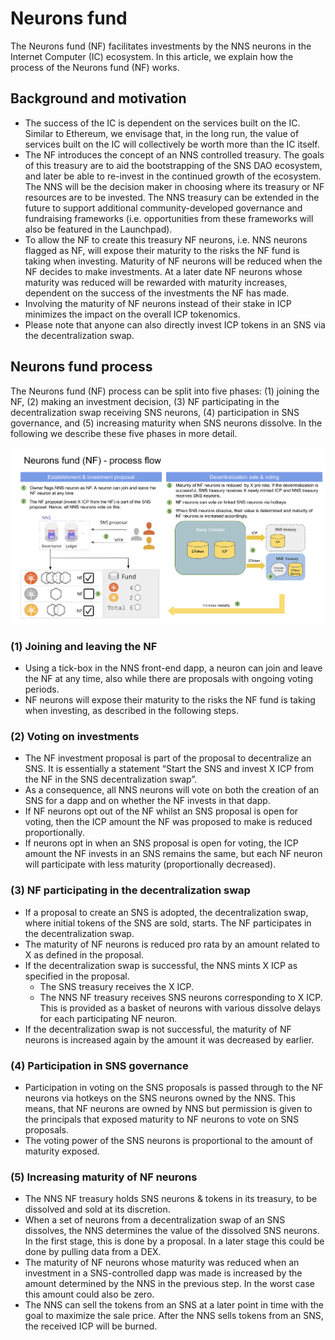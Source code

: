 # Neurons fund

The Neurons fund (NF) facilitates investments by the NNS neurons in the Internet Computer (IC) ecosystem. In this article, we explain how the process of the Neurons fund (NF) works.

## Background and motivation

* The success of the IC is dependent on the services built on the IC. Similar to Ethereum, we envisage that, in the long run, the value of services built on the IC will collectively be worth more than the IC itself.
* The NF introduces the concept of an NNS controlled treasury. The goals of this treasury are to aid the bootstrapping of the SNS DAO ecosystem, and later be able to re-invest in the continued growth of the ecosystem. The NNS will be the decision maker in choosing where its treasury or NF resources are to be invested. The NNS treasury can be extended in the future to support additional community-developed governance and fundraising frameworks (i.e. opportunities from these frameworks will also be featured in the Launchpad).
* To allow the NF to create this treasury NF neurons, i.e. NNS neurons flagged as NF, will expose their maturity to the risks the NF fund is taking when investing. Maturity of NF neurons will be reduced when the NF decides to make investments. At a later date NF neurons whose maturity was reduced will be rewarded with maturity increases, dependent on the success of the investments the NF has made.
* Involving the maturity of NF neurons instead of their stake in ICP minimizes the impact on the overall ICP tokenomics.
* Please note that anyone can also directly invest ICP tokens in an SNS via the decentralization swap.

## Neurons fund process

The Neurons fund (NF) process can be split into five phases: (1) joining the NF, (2) making an investment decision, (3) NF participating in the decentralization swap receiving SNS neurons, (4) participation in SNS governance, and (5) increasing maturity when SNS neurons dissolve. In the following we describe these five phases in more detail.

![](../_attachments/neurons_fund_flow.png)

### (1) Joining and leaving the NF

* Using a tick-box in the NNS front-end dapp, a neuron can join and leave the NF at any time, also while there are proposals with ongoing voting periods.
* NF neurons will expose their maturity to the risks the NF fund is taking when investing, as described in the following steps.

### (2) Voting on investments

* The NF investment proposal is part of the proposal to decentralize an SNS. It is essentially a statement “Start the SNS and invest X ICP from the NF in the SNS decentralization swap”.
* As a consequence, all NNS neurons will vote on both the creation of an SNS for a dapp and on whether the NF invests in that dapp.
* If NF neurons opt out of the NF whilst an SNS proposal is open for voting, then the ICP amount the NF was proposed to make is reduced proportionally.
* If neurons opt in when an SNS proposal is open for voting, the ICP amount the NF invests in an SNS remains the same, but each NF neuron will participate with less maturity (proportionally decreased).

### (3) NF participating in the decentralization swap

* If a proposal to create an SNS is adopted, the decentralization swap, where initial tokens of the SNS are sold, starts. The NF participates in the decentralization swap.
* The maturity of NF neurons is reduced pro rata by an amount related to X as defined in the proposal.
* If the decentralization swap is successful, the NNS mints X ICP as specified in the proposal.
  * The SNS treasury receives the X ICP.
  * The NNS NF treasury receives SNS neurons corresponding to X ICP. This is provided as a basket of neurons with various dissolve delays for each participating NF neuron.
* If the decentralization swap is not successful, the maturity of NF neurons is increased again by the amount it was decreased by earlier.

### (4) Participation in SNS governance

* Participation in voting on the SNS proposals is passed through to the NF neurons via hotkeys on the SNS neurons owned by the NNS. This means, that NF neurons are owned by NNS but permission is given to the principals that exposed maturity to NF neurons to vote on SNS proposals.
* The voting power of the SNS neurons is proportional to the amount of maturity exposed.

### (5) Increasing maturity of NF neurons

* The NNS NF treasury holds SNS neurons & tokens in its treasury, to be dissolved and sold at its discretion.
* When a set of neurons from a decentralization swap of an SNS dissolves, the NNS determines the value of the dissolved SNS neurons. In the first stage, this is done by a proposal. In a later stage this could be done by pulling data from a DEX.
* The maturity of NF neurons whose maturity was reduced when an investment in a SNS-controlled dapp was made is increased by the amount determined by the NNS in the previous step. In the worst case this amount could also be zero.
* The NNS can sell the tokens from an SNS at a later point in time with the goal to maximize the sale price. After the NNS sells tokens from an SNS, the received ICP will be burned.
